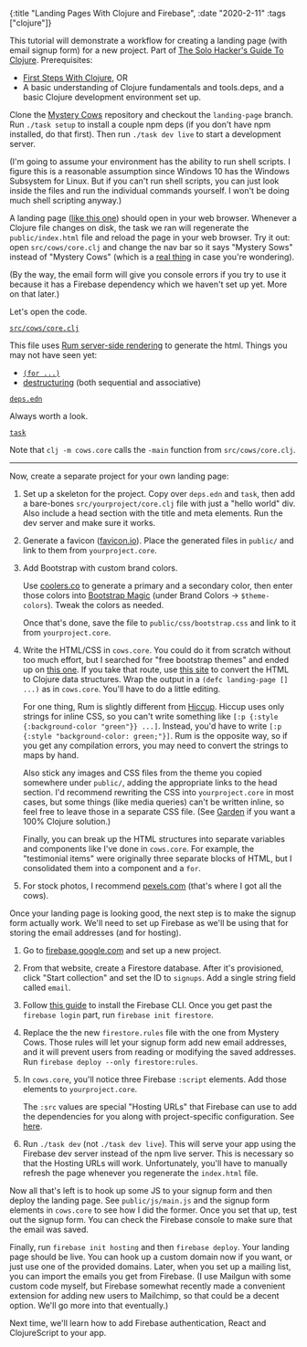 {:title "Landing Pages With Clojure and Firebase", :date "2020-2-11" :tags ["clojure"]}

This tutorial will demonstrate a workflow for creating a landing page (with
email signup form) for a new project. Part of [The Solo Hacker's Guide To
Clojure](/post/2020/guide-to-clojure/). Prerequisites:

- [First Steps With Clojure](/post/2019/learn-clojure/), OR
- A basic understanding of Clojure fundamentals and tools.deps, and
  a basic Clojure development environment set up.

Clone the [Mystery Cows](https://github.com/jacobobryant/mystery-cows)
repository and checkout the `landing-page` branch. Run `./task setup` to
install a couple npm deps (if you don't have npm installed, do that first).
Then run `./task dev live` to start a development server.

(I'm going to assume your environment has the ability to run shell scripts. I
figure this is a reasonable assumption since Windows 10 has the Windows
Subsystem for Linux. But if you can't run shell scripts, you can just look
inside the files and run the individual commands yourself. I won't be doing
much shell scripting anyway.)

A landing page ([like this one](https://cows.jacobobryant.com)) should open in
your web browser. Whenever  a Clojure file changes on disk, the task we ran
will regenerate the `public/index.html` file and reload the page in your web
browser. Try it out: open `src/cows/core.clj` and change the nav bar so it says
"Mystery Sows" instead of "Mystery Cows" (which is a [real
thing](https://www.nationalhogfarmer.com/animal-health/increase-us-sow-mortality-real-mystery)
in case you're wondering).

(By the way, the email form will give you console errors if you try to use it
because it has a Firebase dependency which we haven't set up yet. More on that
later.)

Let's open the code.

[`src/cows/core.clj`](https://github.com/jacobobryant/mystery-cows/blob/landing-page/src/cows/core.clj)

This file uses [Rum server-side
rendering](https://github.com/tonsky/rum#server-side-rendering) to generate the
html. Things you may not have seen yet:
 - [`(for ...)`](https://kimh.github.io/clojure-by-example/#for)
 - [destructuring](https://clojure.org/guides/destructuring) (both sequential and associative)

[`deps.edn`](https://github.com/jacobobryant/mystery-cows/blob/landing-page/deps.edn)

Always worth a look.

[`task`](https://github.com/jacobobryant/mystery-cows/blob/landing-page/task)

Note that `clj -m cows.core` calls the `-main` function from `src/cows/core.clj`.

<hr>

Now, create a separate project for your own landing page:

 1. Set up a skeleton for the project. Copy over `deps.edn` and `task`, then
    add a bare-bones `src/yourproject/core.clj` file with just a "hello world"
    div. Also include a head section with the title and meta elements. Run the
    dev server and make sure it works.

 2. Generate a favicon ([favicon.io](https://favicon.io)). Place the generated
    files in `public/` and link to them from `yourproject.core`.

 3. Add Bootstrap with custom brand colors.

    Use [coolers.co](https://coolors.co/app) to generate a primary and a
    secondary color, then enter those colors into [Bootstrap
    Magic](https://pikock.github.io/bootstrap-magic/app/index.html#!/editor)
    (under Brand Colors -> `$theme-colors`). Tweak the colors as needed.

    Once that's done, save the file to `public/css/bootstrap.css` and link to it from
    `yourproject.core`.

 4. Write the HTML/CSS in `cows.core`. You could do it from scratch without too
    much effort, but I searched for "free bootstrap themes" and ended up on
    [this one](https://startbootstrap.com/themes/landing-page/). If you take that route,
    use [this site](https://htmltohiccup.herokuapp.com/) to convert the HTML to Clojure
    data structures. Wrap the output in a `(defc landing-page [] ...)` as in `cows.core`.
    You'll have to do a little editing.

    For one thing, Rum is slightly different from
    [Hiccup](https://github.com/weavejester/hiccup). Hiccup uses only strings
    for inline CSS, so you can't write something like `[:p {:style
    {:background-color "green"}} ...]`. Instead, you'd have to write `[:p
    {:style "background-color: green;"}]`. Rum is the opposite way, so if you
    get any compilation errors, you may need to convert the strings to maps
    by hand.

    Also stick any images and CSS files from the theme you copied somewhere
    under `public/`, adding the appropriate links to the head section. I'd
    recommend rewriting the CSS into `yourproject.core` in most cases, but some
    things (like media queries) can't be written inline, so feel free to leave
    those in a separate CSS file. (See
    [Garden](https://github.com/noprompt/garden) if you want a 100% Clojure solution.)

    Finally, you can break up the HTML structures into separate variables and
    components like I've done in `cows.core`. For example, the "testimonial
    items" were originally three separate blocks of HTML, but I consolidated
    them into a component and a `for`.

  5. For stock photos, I recommend [pexels.com](https://pexels.com) (that's
     where I got all the cows).

Once your landing page is looking good, the next step is to make the signup form
actually work. We'll need to set up Firebase as we'll be using that for storing
the email addresses (and for hosting).

 1. Go to [firebase.google.com](https://firebase.google.com) and set up a new project.

 2. From that website, create a Firestore database. After it's provisioned,
    click "Start collection" and set the ID to `signups`. Add a single string
    field called `email`.

 3. Follow [this guide](https://firebase.google.com/docs/cli) to install the
    Firebase CLI. Once you get past the `firebase login` part, run `firebase
    init firestore`.

 4. Replace the the new `firestore.rules` file with the one from Mystery Cows.
    Those rules will let your signup form add new email addresses, and it will
    prevent users from reading or modifying the saved addresses. Run
    `firebase deploy --only firestore:rules`.

 5. In `cows.core`, you'll notice three Firebase `:script` elements. Add those
    elements to `yourproject.core`.

    The `:src` values are special "Hosting URLs" that Firebase can use to add
    the dependencies for you along with project-specific configuration. See
    [here](https://firebase.google.com/docs/web/setup).

 6. Run `./task dev` (not `./task dev live`). This will serve your app using
    the Firebase dev server instead of the npm live server. This is necessary
    so that the Hosting URLs will work. Unfortunately, you'll have to manually
    refresh the page whenever you regenerate the `index.html` file.

Now all that's left is to hook up some JS to your signup form and then deploy
the landing page. See `public/js/main.js` and the signup form elements in
`cows.core` to see how I did the former. Once you set that up, test out the
signup form. You can check the Firebase console to make sure that the email was
saved.

Finally, run `firebase init hosting` and then `firebase deploy`. Your landing
page should be live. You can hook up a custom domain now if you want, or just
use one of the provided domains. Later, when you set up a mailing list, you can
import the emails you get from Firebase. (I use Mailgun with some custom code
myself, but Firebase somewhat recently made a convenient extension for adding
new users to Mailchimp, so that could be a decent option. We'll go more into
that eventually.)

Next time, we'll learn how to add Firebase authentication, React and
ClojureScript to your app.
